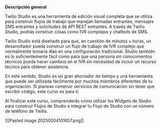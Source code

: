 **Descripción general**

Twilio Studio es una herramienta de edición visual completa que se utiliza para construir flujos de trabajo que manejan llamadas entrantes, mensajes SMS entrantes y solicitudes de API REST entrantes. A través de Twilio Studio, podrás construir cosas como IVR complejos y chatbots de SMS.

Twilio Studio está diseñado para que, en cuestión de minutos u horas, un desarrollador pueda construir un flujo de trabajo de IVR complejo que normalmente tomaría días en una configuración tradicional. Studio también es lo suficientemente fácil como para que una persona sin conocimientos técnicos pueda hacer cambios en el IVR sin necesidad de incluir un recurso técnico para obtener asistencia.

En este sentido, Studio es un gran ahorrador de tiempo y una herramienta que puede ser utilizada fácilmente por muchos miembros diferentes de tu organización. Si planeas construir servicios de comunicación sin tener que escribir código, este curso es para ti.

Al finalizar este curso, comprenderás cómo utilizar los Widgets de Studio para construir Flujos de Studio e integrar tu Flujo de Studio con un número de teléfono de Twilio.

![[Pasted image 20250204101657.png]]


